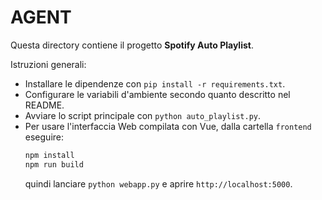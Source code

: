 # AGENT

Questa directory contiene il progetto **Spotify Auto Playlist**.

Istruzioni generali:

- Installare le dipendenze con `pip install -r requirements.txt`.
- Configurare le variabili d'ambiente secondo quanto descritto nel README.
- Avviare lo script principale con `python auto_playlist.py`.
- Per usare l'interfaccia Web compilata con Vue, dalla cartella `frontend` eseguire:
  ```bash
  npm install
  npm run build
  ```
  quindi lanciare `python webapp.py` e aprire `http://localhost:5000`.


